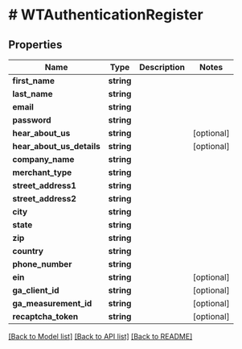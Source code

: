 # # WTAuthenticationRegister

## Properties

Name | Type | Description | Notes
------------ | ------------- | ------------- | -------------
**first_name** | **string** |  |
**last_name** | **string** |  |
**email** | **string** |  |
**password** | **string** |  |
**hear_about_us** | **string** |  | [optional]
**hear_about_us_details** | **string** |  | [optional]
**company_name** | **string** |  |
**merchant_type** | **string** |  |
**street_address1** | **string** |  |
**street_address2** | **string** |  |
**city** | **string** |  |
**state** | **string** |  |
**zip** | **string** |  |
**country** | **string** |  |
**phone_number** | **string** |  |
**ein** | **string** |  | [optional]
**ga_client_id** | **string** |  | [optional]
**ga_measurement_id** | **string** |  | [optional]
**recaptcha_token** | **string** |  | [optional]

[[Back to Model list]](../../README.md#models) [[Back to API list]](../../README.md#endpoints) [[Back to README]](../../README.md)

